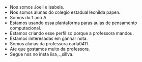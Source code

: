 - Nos somos Joeli e isabela.
- Nos somos alunas do colegio estadual leonilda papen.
- Somos do 1 ano A.
- Estamos usando essa plantaforma paras aulas de pensamento computacional.
- Estamos criando esse perfil so porque a professora mandou.
- Estamos imteresadas em ganhar nota.
- Somos alunas da professora carla0411.
- Ate que gostamos muito da professora.
- Segue nos no insta iisa_._sillva.
